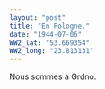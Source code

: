 ```yaml
---
layout: "post"
title: "En Pologne."
date: "1944-07-06"
WW2_lat: "53.669354"
WW2_long: "23.813131"
---
```


Nous sommes à Grdno.


<div class="histoire"></div>

<div class="commentaire"></div>